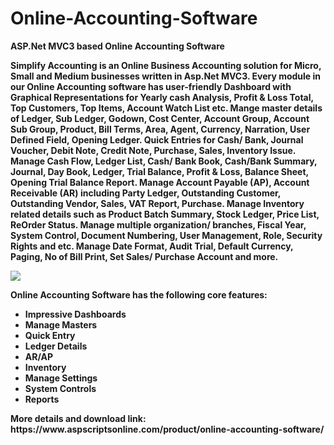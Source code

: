 # Online-Accounting-Software
<b>ASP.Net MVC3 based Online Accounting Software<b>

Simplify Accounting is an Online Business Accounting solution for Micro, Small and Medium businesses written in Asp.Net MVC3. Every module in our Online Accounting software has user-friendly Dashboard with Graphical Representations for Yearly cash Analysis, Profit & Loss Total, Top Customers, Top Items, Account Watch List etc. Mange master details of Ledger, Sub Ledger, Godown, Cost Center, Account Group, Account Sub Group, Product, Bill Terms, Area, Agent, Currency, Narration, User Defined Field, Opening Ledger. Quick Entries for Cash/ Bank, Journal Voucher, Debit Note, Credit Note, Purchase, Sales, Inventory Issue. Manage Cash Flow, Ledger List, Cash/ Bank Book, Cash/Bank Summary, Journal, Day Book, Ledger, Trial Balance, Profit & Loss, Balance Sheet, Opening Trial Balance Report. Manage Account Payable (AP), Account Receivable (AR) including Party Ledger, Outstanding Customer, Outstanding Vendor, Sales, VAT Report, Purchase. Manage Inventory related details such as Product Batch Summary, Stock Ledger, Price List, ReOrder Status. Manage multiple organization/ branches, Fiscal Year, System Control, Document Numbering, User Management, Role, Security Rights and etc. Manage Date Format, Audit Trial, Default Currency, Paging, No of Bill Print, Set Sales/ Purchase Account and more.

<img src="https://www.aspscriptsonline.com/wp-content/uploads/2016/06/simplifyac_2.jpg">

<b>Online Accounting Software has the following core features:</b>

<ul>
<li>Impressive Dashboards</li>
<li>Manage Masters</li>
<li>Quick Entry</li>
<li>Ledger Details</li>
<li>AR/AP</li>
<li>Inventory</li>
<li>Manage Settings</li>
<li>System Controls</li>
<li>Reports</li>
</ul>
<b>More details and download link:</b><br>
<b>https://www.aspscriptsonline.com/product/online-accounting-software/</b>
